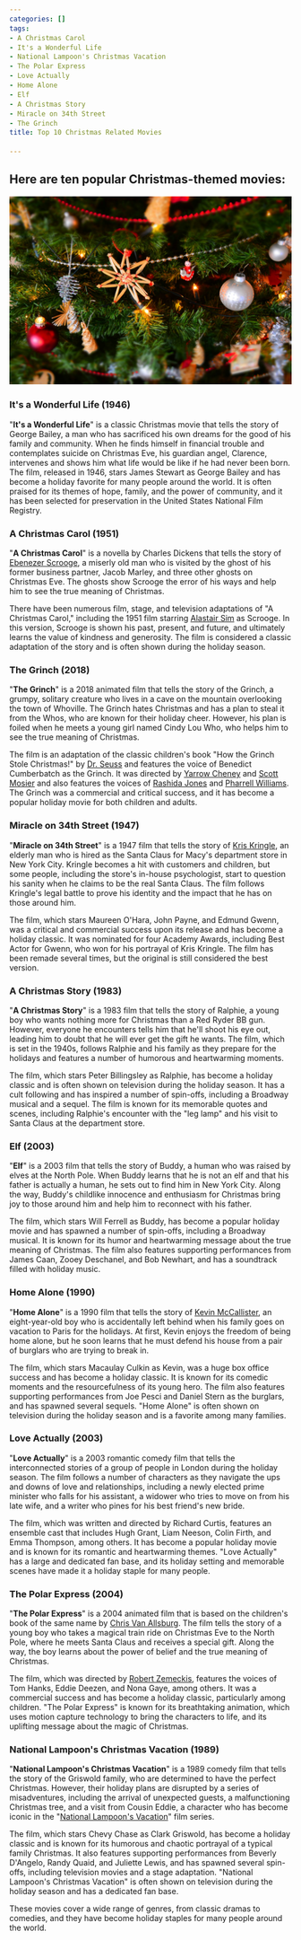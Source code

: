 ```yaml
---
categories: []
tags:
- A Christmas Carol
- It's a Wonderful Life
- National Lampoon's Christmas Vacation
- The Polar Express
- Love Actually
- Home Alone
- Elf
- A Christmas Story
- Miracle on 34th Street
- The Grinch
title: Top 10 Christmas Related Movies

---
```

## Here are ten popular Christmas-themed movies:

![Christmas Movies List](/uploads/pexels-photo-250177.jpeg "Christmas Movies")

### It's a Wonderful Life (1946)

"**It's a Wonderful Life**" is a classic Christmas movie that tells the story of George Bailey, a man who has sacrificed his own dreams for the good of his family and community. When he finds himself in financial trouble and contemplates suicide on Christmas Eve, his guardian angel, Clarence, intervenes and shows him what life would be like if he had never been born. The film, released in 1946, stars James Stewart as George Bailey and has become a holiday favorite for many people around the world. It is often praised for its themes of hope, family, and the power of community, and it has been selected for preservation in the United States National Film Registry.

### A Christmas Carol (1951)

"**A Christmas Carol**" is a novella by Charles Dickens that tells the story of [Ebenezer Scrooge](https://en.wikipedia.org/wiki/Ebenezer_Scrooge), a miserly old man who is visited by the ghost of his former business partner, Jacob Marley, and three other ghosts on Christmas Eve. The ghosts show Scrooge the error of his ways and help him to see the true meaning of Christmas.

There have been numerous film, stage, and television adaptations of "A Christmas Carol," including the 1951 film starring [Alastair Sim](https://en.wikipedia.org/wiki/Alastair_Sim) as Scrooge. In this version, Scrooge is shown his past, present, and future, and ultimately learns the value of kindness and generosity. The film is considered a classic adaptation of the story and is often shown during the holiday season.

### The Grinch (2018)

"**The Grinch**" is a 2018 animated film that tells the story of the Grinch, a grumpy, solitary creature who lives in a cave on the mountain overlooking the town of Whoville. The Grinch hates Christmas and has a plan to steal it from the Whos, who are known for their holiday cheer. However, his plan is foiled when he meets a young girl named Cindy Lou Who, who helps him to see the true meaning of Christmas.

The film is an adaptation of the classic children's book "How the Grinch Stole Christmas!" by [Dr. Seuss](https://en.wikipedia.org/wiki/Dr._Seuss) and features the voice of Benedict Cumberbatch as the Grinch. It was directed by [Yarrow Cheney](https://en.wikipedia.org/wiki/Yarrow_Cheney) and [Scott Mosier](https://en.wikipedia.org/wiki/Scott_Mosier) and also features the voices of [Rashida Jones](https://en.wikipedia.org/wiki/Rashida_Jones) and [Pharrell Williams](https://en.wikipedia.org/wiki/Pharrell_Williams). The Grinch was a commercial and critical success, and it has become a popular holiday movie for both children and adults.

### Miracle on 34th Street (1947)

"**Miracle on 34th Street**" is a 1947 film that tells the story of [Kris Kringle](https://en.wiktionary.org/wiki/Kris_Kringle), an elderly man who is hired as the Santa Claus for Macy's department store in New York City. Kringle becomes a hit with customers and children, but some people, including the store's in-house psychologist, start to question his sanity when he claims to be the real Santa Claus. The film follows Kringle's legal battle to prove his identity and the impact that he has on those around him.

The film, which stars Maureen O'Hara, John Payne, and Edmund Gwenn, was a critical and commercial success upon its release and has become a holiday classic. It was nominated for four Academy Awards, including Best Actor for Gwenn, who won for his portrayal of Kris Kringle. The film has been remade several times, but the original is still considered the best version.

### A Christmas Story (1983)

"**A Christmas Story**" is a 1983 film that tells the story of Ralphie, a young boy who wants nothing more for Christmas than a Red Ryder BB gun. However, everyone he encounters tells him that he'll shoot his eye out, leading him to doubt that he will ever get the gift he wants. The film, which is set in the 1940s, follows Ralphie and his family as they prepare for the holidays and features a number of humorous and heartwarming moments.

The film, which stars Peter Billingsley as Ralphie, has become a holiday classic and is often shown on television during the holiday season. It has a cult following and has inspired a number of spin-offs, including a Broadway musical and a sequel. The film is known for its memorable quotes and scenes, including Ralphie's encounter with the "leg lamp" and his visit to Santa Claus at the department store.

### Elf (2003)

"**Elf**" is a 2003 film that tells the story of Buddy, a human who was raised by elves at the North Pole. When Buddy learns that he is not an elf and that his father is actually a human, he sets out to find him in New York City. Along the way, Buddy's childlike innocence and enthusiasm for Christmas bring joy to those around him and help him to reconnect with his father.

The film, which stars Will Ferrell as Buddy, has become a popular holiday movie and has spawned a number of spin-offs, including a Broadway musical. It is known for its humor and heartwarming message about the true meaning of Christmas. The film also features supporting performances from James Caan, Zooey Deschanel, and Bob Newhart, and has a soundtrack filled with holiday music.

### Home Alone (1990)

"**Home Alone**" is a 1990 film that tells the story of [Kevin McCallister](https://hero.fandom.com/wiki/Kevin_McCallister), an eight-year-old boy who is accidentally left behind when his family goes on vacation to Paris for the holidays. At first, Kevin enjoys the freedom of being home alone, but he soon learns that he must defend his house from a pair of burglars who are trying to break in.

The film, which stars Macaulay Culkin as Kevin, was a huge box office success and has become a holiday classic. It is known for its comedic moments and the resourcefulness of its young hero. The film also features supporting performances from Joe Pesci and Daniel Stern as the burglars, and has spawned several sequels. "Home Alone" is often shown on television during the holiday season and is a favorite among many families.

### Love Actually (2003)

"**Love Actually**" is a 2003 romantic comedy film that tells the interconnected stories of a group of people in London during the holiday season. The film follows a number of characters as they navigate the ups and downs of love and relationships, including a newly elected prime minister who falls for his assistant, a widower who tries to move on from his late wife, and a writer who pines for his best friend's new bride.

The film, which was written and directed by Richard Curtis, features an ensemble cast that includes Hugh Grant, Liam Neeson, Colin Firth, and Emma Thompson, among others. It has become a popular holiday movie and is known for its romantic and heartwarming themes. "Love Actually" has a large and dedicated fan base, and its holiday setting and memorable scenes have made it a holiday staple for many people.

### The Polar Express (2004)

"**The Polar Express**" is a 2004 animated film that is based on the children's book of the same name by [Chris Van Allsburg](https://chris-van-allsburg.harpercollins.com/biography). The film tells the story of a young boy who takes a magical train ride on Christmas Eve to the North Pole, where he meets Santa Claus and receives a special gift. Along the way, the boy learns about the power of belief and the true meaning of Christmas.

The film, which was directed by [Robert Zemeckis](https://en.wikipedia.org/wiki/Robert_Zemeckis), features the voices of Tom Hanks, Eddie Deezen, and Nona Gaye, among others. It was a commercial success and has become a holiday classic, particularly among children. "The Polar Express" is known for its breathtaking animation, which uses motion capture technology to bring the characters to life, and its uplifting message about the magic of Christmas.

### National Lampoon's Christmas Vacation (1989)

"**National Lampoon's Christmas Vacation**" is a 1989 comedy film that tells the story of the Griswold family, who are determined to have the perfect Christmas. However, their holiday plans are disrupted by a series of misadventures, including the arrival of unexpected guests, a malfunctioning Christmas tree, and a visit from Cousin Eddie, a character who has become iconic in the "[National Lampoon's Vacation](https://en.wikipedia.org/wiki/National_Lampoon's_Vacation_(film_series))" film series.

The film, which stars Chevy Chase as Clark Griswold, has become a holiday classic and is known for its humorous and chaotic portrayal of a typical family Christmas. It also features supporting performances from Beverly D'Angelo, Randy Quaid, and Juliette Lewis, and has spawned several spin-offs, including television movies and a stage adaptation. "National Lampoon's Christmas Vacation" is often shown on television during the holiday season and has a dedicated fan base.

These movies cover a wide range of genres, from classic dramas to comedies, and they have become holiday staples for many people around the world.